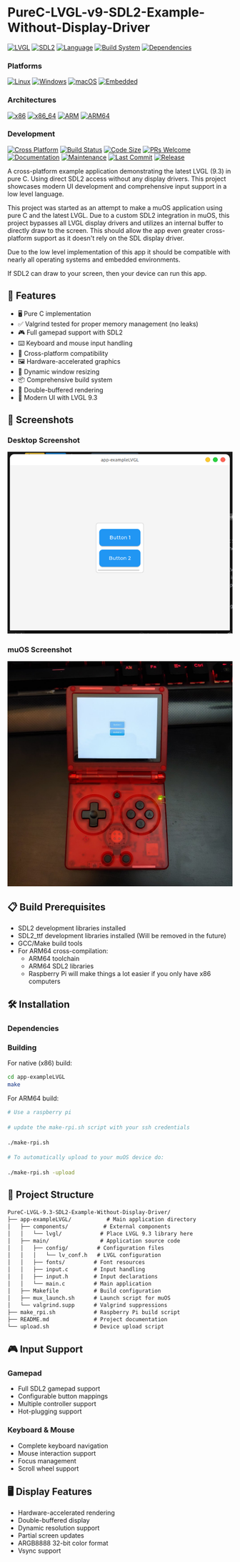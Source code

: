 # PureC-LVGL-v9-SDL2-Example-Without-Display-Driver

[![LVGL](https://img.shields.io/badge/LVGL-9.3-brightgreen.svg)](https://lvgl.io/)
[![SDL2](https://img.shields.io/badge/SDL-2.0-orange.svg)](https://www.libsdl.org/)
[![Language](https://img.shields.io/badge/language-C-blue.svg)]()
[![Build System](https://img.shields.io/badge/build-Make-red.svg)]()
[![Dependencies](https://img.shields.io/badge/dependencies-none-green.svg)]()

### Platforms
[![Linux](https://img.shields.io/badge/Linux-FCC624?style=flat&logo=linux&logoColor=black)]()
[![Windows](https://img.shields.io/badge/Windows-0078D6?style=flat&logo=windows&logoColor=white)]()
[![macOS](https://img.shields.io/badge/macOS-000000?style=flat&logo=apple&logoColor=white)]()
[![Embedded](https://img.shields.io/badge/Embedded%20Systems-2C3E50?style=flat&logo=arduino&logoColor=white)]()

### Architectures
[![x86](https://img.shields.io/badge/x86-Intel-blue.svg?style=flat&logo=intel&logoColor=white)]()
[![x86_64](https://img.shields.io/badge/x86__64-AMD-ED1C24.svg?style=flat&logo=amd&logoColor=white)]()
[![ARM](https://img.shields.io/badge/ARM-FA7343?style=flat&logo=arm&logoColor=white)]()
[![ARM64](https://img.shields.io/badge/ARM64-FA7343?style=flat&logo=arm&logoColor=white)]()

### Development
[![Cross Platform](https://img.shields.io/badge/Cross%20Platform-✓-success.svg)]()
[![Build Status](https://img.shields.io/badge/build-passing-success.svg)]()
[![Code Size](https://img.shields.io/badge/code%20size-lightweight-blue.svg)]()
[![PRs Welcome](https://img.shields.io/badge/PRs-welcome-brightgreen.svg)]()
[![Documentation](https://img.shields.io/badge/docs-up%20to%20date-brightgreen.svg)]()
[![Maintenance](https://img.shields.io/badge/Maintained%3F-yes-green.svg)]()
[![Last Commit](https://img.shields.io/badge/last%20commit-active-success.svg)]()
[![Release](https://img.shields.io/badge/latest%20release-v1.0-blue.svg)]()

A cross-platform example application demonstrating the latest LVGL (9.3) in pure C. Using direct SDL2 access without any display drivers. This project showcases modern UI development and comprehensive input support in a low level language.

This project was started as an attempt to make a muOS application using pure C and the latest LVGL. Due to a custom SDL2 integration in muOS, this project bypasses all LVGL display drivers and utilizes an internal buffer to directly draw to the screen. This should allow the app even greater cross-platform support as it doesn't rely on the SDL display driver. 

Due to the low level implementation of this app it should be compatible with nearly all operating systems and embedded environments. 

If SDL2 can draw to your screen, then your device can run this app. 


## 🚀 Features

- 🖥️ Pure C implementation
- ✅ Valgrind tested for proper memory management (no leaks)
- 🎮 Full gamepad support with SDL2
- ⌨️ Keyboard and mouse input handling
- 📱 Cross-platform compatibility
- 🖼️ Hardware-accelerated graphics
- 🎯 Dynamic window resizing
- 📦 Comprehensive build system
- 🔄 Double-buffered rendering
- 🎨 Modern UI with LVGL 9.3

## 📸 Screenshots

### Desktop Screenshot
![Desktop Screenshot](pictures/desktop.png)

### muOS Screenshot
![muOS Interface](pictures/muOS.jpg)



## 📋 Build Prerequisites

- SDL2 development libraries installed
- SDL2_ttf development libraries installed (Will be removed in the future)
- GCC/Make build tools
- For ARM64 cross-compilation:
  - ARM64 toolchain
  - ARM64 SDL2 libraries
  - Raspberry Pi will make things a lot easier if you only have x86 computers

## 🛠️ Installation

### Dependencies

### Building

For native (x86) build:
```bash
cd app-exampleLVGL
make
```

For ARM64 build:
```bash
# Use a raspberry pi

# update the make-rpi.sh script with your ssh credentials

./make-rpi.sh

# To automatically upload to your muOS device do:

./make-rpi.sh -upload
```



## 📁 Project Structure

```
PureC-LVGL-9.3-SDL2-Example-Without-Display-Driver/
├── app-exampleLVGL/           # Main application directory
│   ├── components/           # External components
│   │   └── lvgl/            # Place LVGL 9.3 library here
│   ├── main/                # Application source code
│   │   ├── config/         # Configuration files
│   │   │   └── lv_conf.h   # LVGL configuration
│   │   ├── fonts/         # Font resources
│   │   ├── input.c        # Input handling
│   │   ├── input.h        # Input declarations
│   │   └── main.c         # Main application
│   ├── Makefile           # Build configuration
│   ├── mux_launch.sh      # Launch script for muOS
│   └── valgrind.supp      # Valgrind suppressions
├── make_rpi.sh            # Raspberry Pi build script
├── README.md              # Project documentation
└── upload.sh              # Device upload script
```

## 🎮 Input Support

### Gamepad
- Full SDL2 gamepad support
- Configurable button mappings
- Multiple controller support
- Hot-plugging support

### Keyboard & Mouse
- Complete keyboard navigation
- Mouse interaction support
- Focus management
- Scroll wheel support

## 🖥️ Display Features

- Hardware-accelerated rendering
- Double-buffered display
- Dynamic resolution support
- Partial screen updates
- ARGB8888 32-bit color format
- Vsync support

